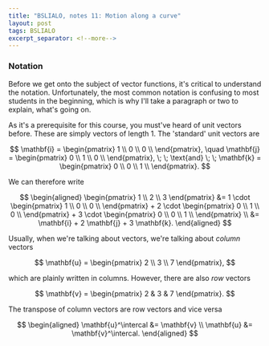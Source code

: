 ```yaml
---
title: "BSLIALO, notes 11: Motion along a curve"
layout: post
tags: BSLIALO
excerpt_separator: <!--more-->
---
```

### Notation
Before we get onto the subject of vector functions, it's critical to understand the notation. Unfortunately, the most common notation is confusing to most students in the beginning, which is why I'll take a paragraph or two to explain, what's going on.

As it's a prerequisite for this course, you must've heard of unit vectors before. These are simply vectors of length $1$. The 'standard' unit vectors are

$$
    \mathbf{i} =
    \begin{pmatrix}
        1 \\
        0 \\
        0 \\
    \end{pmatrix},
    \quad
    \mathbf{j} =
    \begin{pmatrix}
        0 \\
        1 \\
        0 \\
    \end{pmatrix},
    \; \; \text{and} \; \;
    \mathbf{k} =
    \begin{pmatrix}
        0 \\
        0 \\
        1 \\
    \end{pmatrix}.
$$

<!--more-->
We can therefore write

$$ \begin{aligned}
    \begin{pmatrix}
        1 \\
        2 \\
        3
    \end{pmatrix}
    &= 1 \cdot
    \begin{pmatrix}
        1 \\
        0 \\
        0 \\
    \end{pmatrix}
    + 2 \cdot 
    \begin{pmatrix}
        0 \\
        1 \\
        0 \\
    \end{pmatrix}
    + 3 \cdot
    \begin{pmatrix}
        0 \\
        0 \\
        1 \\
    \end{pmatrix} \\
    &= \mathbf{i} + 2 \mathbf{j} + 3 \mathbf{k}.
\end{aligned} $$

Usually, when we're talking about vectors, we're talking about *column* vectors

$$
    \mathbf{u} = 
    \begin{pmatrix}
        2 \\
        3 \\
        7
    \end{pmatrix},
$$

which are plainly written in columns. However, there are also *row* vectors

$$
    \mathbf{v} = 
    \begin{pmatrix}
        2 & 3 & 7
    \end{pmatrix}.
$$

The transpose of column vectors are row vectors and vice versa

$$ \begin{aligned}
    \mathbf{u}^\intercal &= \mathbf{v} \\
    \mathbf{u} &= \mathbf{v}^\intercal.
\end{aligned} $$



